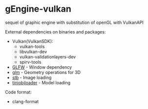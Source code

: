 # gEngine-vulkan
sequel of graphic engine with substitution of openGL with VulkanAPI

External dependencies on binaries and packages:
- Vulkan(VulkanSDK):
  - vulkan-tools
  - libvulkan-dev
  - vulkan-validationlayers-dev
  - spirv-tools
- [GLFW](https://github.com/glfw/glfw) - Window dependency
- [glm](https://github.com/g-truc/glm) - Geometry operations for 3D
- [stb](https://github.com/nothings/stb) - Image loading
- [tiniobjloader](https://github.com/tinyobjloader/tinyobjloader) - Model loading
  
Code format:
- clang-format

